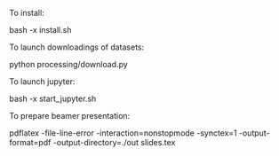 To install:

bash -x install.sh

To launch downloadings of datasets:

python processing/download.py

To launch jupyter:

bash -x start_jupyter.sh

To prepare beamer presentation:

pdflatex -file-line-error -interaction=nonstopmode -synctex=1 -output-format=pdf -output-directory=./out slides.tex


